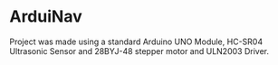 # ArduiNav
Project was made using a standard Arduino UNO Module, HC-SR04 Ultrasonic Sensor and 28BYJ-48 stepper motor and ULN2003 Driver.
